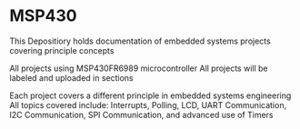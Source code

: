 # MSP430
This Depositiory holds documentation of embedded systems projects covering principle concepts

All projects using MSP430FR6989 microcontroller
All projects will be labeled and uploaded in sections

Each project covers a different principle in embedded systems engineering
All topics covered include: Interrupts, Polling, LCD, UART Communication, I2C Communication, SPI Communication, and advanced use of Timers
